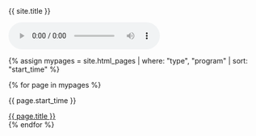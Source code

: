 <!-- Основной градиентный фон -->
<div class="gradient"></div>

<!-- Контейнер с заголовком, мигающим кружком и временем -->
<div class="header-info">
  <span>{{ site.title }}</span>
  <div class="blinking-circle"></div>
  <div id="timeDisplay"></div>
</div>

<!-- Аудиоплеер, скрытый по умолчанию -->
<audio id="audioPlayer" controls></audio>

<!-- Сетка программ -->
<div id="programsContainer" class="programs-grid">
  <!-- Цикл по страницам с фильтрацией и сортировкой -->
  {% assign mypages = site.html_pages | where: "type", "program" | sort: "start_time" %}

  <!-- Вывод программ в сетке 6 на 4 -->
  {% for page in mypages %}
    <div class="program-card">
      <p class="program_time">{{ page.start_time }}</p>
      <a href="{{ site.baseurl }}{{ page.permalink }}">{{ page.title }}</a>
    </div>
  {% endfor %}
</div>

<!-- Подключение скрипта -->
<script src="{{ site.baseurl }}/assets/js/audioPlayer.js"></script>
<script src="{{ site.baseurl }}/assets/js/timeDisplay.js"></script>
